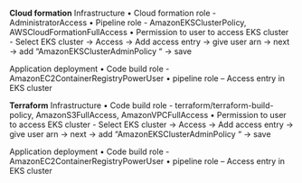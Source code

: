 **Cloud formation**
Infrastructure
•	Cloud formation role - AdministratorAccess
•	Pipeline role - AmazonEKSClusterPolicy, AWSCloudFormationFullAccess
•	Permission to user to access EKS cluster
    - Select EKS cluster -> Access -> Add access entry -> give user arn -> next -> add “AmazonEKSClusterAdminPolicy “ -> save  

Application deployment
•	Code build role - AmazonEC2ContainerRegistryPowerUser
•	pipeline role – Access entry in EKS cluster

**Terraform**
Infrastructure 
•	Code build role - terraform/terraform-build-policy, AmazonS3FullAccess, AmazonVPCFullAccess
•	Permission to user to access EKS cluster
    - Select EKS cluster -> Access -> Add access entry -> give user arn -> next -> add “AmazonEKSClusterAdminPolicy “ -> save  

Application deployment
•	Code build role - AmazonEC2ContainerRegistryPowerUser
•	pipeline role – Access entry in EKS cluster




